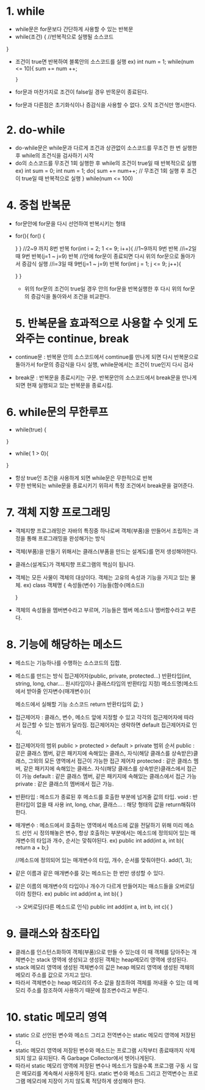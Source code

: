 # 1. while
- while문은 for문보다 간단하게 사용할 수 있는 반복문
- while(조건) {
    //반복적으로 실행될 소스코드

}
- 조건이 true면 반복하여 블록안의 소스코드를 실행
  ex) int num = 1;
      while(num <= 10){
       sum += num ++;

      }
- for문과 마찬가지로 조건이 false일 경우 반목문이 종료된다.
- for문과 다른점은 초기화식이나 증감식을 사용할 수 없다. 오직 조건식만 명시한다.

# 2. do-while
- do-while문은 while문과 다르게 조건과 상관없이 소스코드를 무조건 한 번 실행한 후 while의 조건식을 검사하기 시작
- do의 소스코드를 무조건 1회 실행한 후 while의 조건이 true일 때 반복적으로 실행
    ex) int sum = 0;
        int num = 1;
        do{
            sum += num++; // 무조건 1회 실행 후 조건이 true일 때 반복적으로 실행
        } while(num <= 100)

# 4. 중첩 반복문
- for문안에 for문을 다시 선언하여 반복시키는 형태
- for(){
    for() {

    }
} //2~9 까지 8번 반복
  for(int i = 2; 1 <= 9; i++){
    //1~9까지 9번 반복
    //i=2일 때 9번 반복(j=1 ~ j=9) 반복
    //안에 for문이 종료되면 다시 위의 for문으로 돌아가서 증감식 실행
    //i=3일 때 9번(j=1 ~ j=9) 반복
    for(int j = 1; j <= 9; j++){

    }
  }
  - 위의 for문의 조건이 true일 경우 안의 for문을 반복실행한 후 다시 위의 for문의 증감식을 돌아와서 조건을 비교한다.

  # 5. 반복문을 효과적으로 사용할 수 잇게 도와주는 continue, break
- continue문 : 반복문 안의 소스코드에서 comtinue를 만나게 되면 다시 반복문으로 돌아가서 for문의 증감식을 다시 실행, while문에서는 조건이 true인지 다시 검사
- break문 : 반복문을 종료시키는 구문. 반복문안의 소스코드에서 break문을 만나게 되면 현재 실행되고 있는 반복문을 종료시킴.

# 6. while문의 무한루프
- while(true) {

}
-  while( 1 > 0){

}
- 항상 true인 조건을 사용하게 되면 while문은 무한적으로 반복
- 무한 반복되는 while문을 종료시키기 위햐서 특정 조건에서 break문을 걸어준다.

# 7. 객체 지향 프로그래밍
- 객체지향 프로그래밍은 자바의 특징중 하나로써 객체(부품)을 만들어서 조립하는 과정을 통해 프로그래밍을 완성해가는 방식
- 객체(부품)을 만들기 위해서는 클래스(부품을 만드는 설계도)를 먼저 생성해야한다.
- 클래스(설계도)가 객체지향 프로그램의 핵심이 됩니다.
- 객체는 모든 사물이 객체의 대상이다. 객체는 고유의 속성과 기능을 가지고 있는 물체.
    ex) class 객체명 {
        속성들(변수)
        기능들(함수(메소드))

    }
- 객체의 속성들을 멤버변수라고 부르며, 기능들은 멤버 메소드나 멤버함수라고 부른다.


# 8. 기능에 해당하는 메소드
- 메소드는 기능하나를 수행하는 소스코드의 집합.
- 메소드를 만드는 방식 접근제어자(public, private, protected...) 반환타입(int, string, long, char.... 원시타입이나 클래스타입의 반환타입 지정) 메소드명(메소드에서 받아줄 인자변수(매개변수)){

    메소드에서 실해할 기능 소스코드
    return 반환타입의 값;
}

- 접근제어자 : 클래스, 변수, 메소드 앞에 지정할 수 있고 각각의 접근제어자에 따라서 접근할 수 있는 범위가 달라짐. 접근제어자는 생략하면 default 접근제어자로 인식.
- 접근제어자의 범위
    public > protected > default > private 범위 순서
    public : 같은 클래스 멤버, 같은 패키지에 속해있는 클래스, 자식(해당 클래스를 상속받은)클래스, 그외의 모든 영역에서 접근이 가능한 접근 제어자
    protected : 같은 클래스 멤버, 같은 패키지에 속해있는 클래스. 자식(해당 클래스를 상속받은)클래스에서 접근이 가능
    default : 같은 클래스 멤버, 같은 패키지에 속해있는 클래스에서 접근 가능
    private : 같은 클래스의 멤버에서 접근 가능.
- 반환타입 : 메소드가 종료된 후 메소드를 호출한 부분에 넘겨줄 값의 타입.
    void : 반환타입이 없을 때 사용
    int, long, char, 클래스... : 해당 형태의 값을 return해줘야 한다.
- 매개변수 : 메소드에서 호출하는 영역에서 메소드에 값을 전달하기 위해 미리 메소드 선언 시 정의해놓은 변수, 항상 호출하는 부분에서는 메소드에 정의되어 있는 매개변수의 타입과 개수, 순서는 맞춰야된다.
    ex) public int add(int a, int b){
        return a + b;}
        
    //메소드에 정의되어 있는 매개변수의 타입, 개수, 순서를 맞춰야한다.
    add(1, 3);
- 같은 이름과 같은 매개변수를 갖는 메소드는 한 번만 생성할 수 있다.
- 같은 이름의 매개변수의 타입이나 개수가 다르게 만들어지는 매소드들을 오버로딩이라 칭한다.
    ex) public int add(int a, int b){
    }
    
    -> 오버로딩(다른 메소드로 인식)
    public int add(int a, int b, int c){
    }

# 9. 클래스와 참조타입
- 클래스를 인스턴스화하여 객체(부품)으로 만들 수 있는데 이 때 객체를 담아주는 개체변수는 stack 영역에 생성되고 생성된 객체는 heap메모리 영역에 생성된다.
- stack 메모리 영역에 생성된 객체변수의 값은 heap 메모리 영역에 생성된 객채의 메모리 주소를 값으로 가지고 있다.
- 따라서 객체변수는 heap 메모리의 주소 값을 참조하여 객체를 꺼내올 수 있는 데 메모리 주소를 참조하여 사용하기 때문에 참조변수라고 부른다.


# 10. static 메모리 영역
- static 으로 선언된 변수와 메소드 그리고 전역변수는 static 메모리 영역에 저장된다.
- static 메모리 영역에 저장된 변수와 메소드는 프로그램 시작부터 종료때까지 삭제되지 않고 유지된다. 즉 Garbage Collector에서 벗어나게된다.
- 따라서 static 메모리 영역에 저장된 변수나 메소드가 많을수록 프로그램 구동 시 많은 메모리를 계속해서 사용하게 된다.
   static 변수와 메소드 그리고 전역변수는 프로그램 메모리에 지장이 가지 않도록 적당하게  생성해야 한다.
